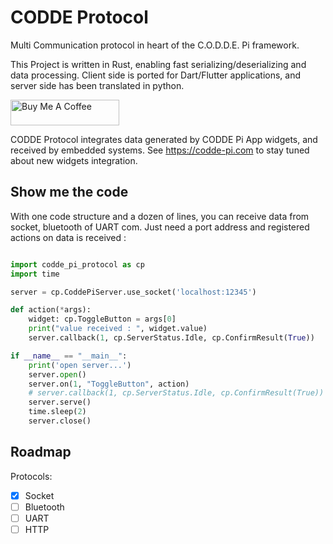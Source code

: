 # CODDE Protocol

Multi Communication protocol in heart of the C.O.D.D.E. Pi framework.

This Project is written in Rust, enabling fast serializing/deserializing and data processing.
Client side is ported for Dart/Flutter applications, and server side has been translated in python.

<a href="https://www.buymeacoffee.com/wddm" target="_blank"><img src="https://cdn.buymeacoffee.com/buttons/default-orange.png" alt="Buy Me A Coffee" height="41" width="174"></a>

CODDE Protocol integrates data generated by CODDE Pi App widgets, and received by embedded systems. See https://codde-pi.com to stay tuned about new widgets integration.

## Show me the code

With one code structure and a dozen of lines, you can receive data from socket, bluetooth of UART com. Just need a port address and registered actions on data is received :

```python

import codde_pi_protocol as cp
import time

server = cp.CoddePiServer.use_socket('localhost:12345')

def action(*args):
    widget: cp.ToggleButton = args[0]
    print("value received : ", widget.value)
    server.callback(1, cp.ServerStatus.Idle, cp.ConfirmResult(True))

if __name__ == "__main__":
    print('open server...')
    server.open()
    server.on(1, "ToggleButton", action)
    # server.callback(1, cp.ServerStatus.Idle, cp.ConfirmResult(True))
    server.serve()
    time.sleep(2)
    server.close()

```

## Roadmap

Protocols:

- [x] Socket
- [ ] Bluetooth
- [ ] UART
- [ ] HTTP
